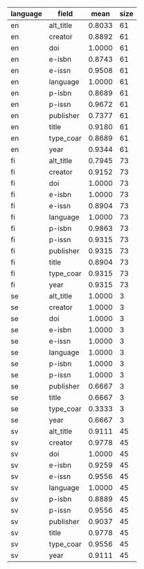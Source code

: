 | language   | field     |   mean |   size |
|------------|-----------|--------|--------|
| en         | alt_title | 0.8033 |     61 |
| en         | creator   | 0.8892 |     61 |
| en         | doi       | 1.0000 |     61 |
| en         | e-isbn    | 0.8743 |     61 |
| en         | e-issn    | 0.9508 |     61 |
| en         | language  | 1.0000 |     61 |
| en         | p-isbn    | 0.8689 |     61 |
| en         | p-issn    | 0.9672 |     61 |
| en         | publisher | 0.7377 |     61 |
| en         | title     | 0.9180 |     61 |
| en         | type_coar | 0.8689 |     61 |
| en         | year      | 0.9344 |     61 |
| fi         | alt_title | 0.7945 |     73 |
| fi         | creator   | 0.9152 |     73 |
| fi         | doi       | 1.0000 |     73 |
| fi         | e-isbn    | 1.0000 |     73 |
| fi         | e-issn    | 0.8904 |     73 |
| fi         | language  | 1.0000 |     73 |
| fi         | p-isbn    | 0.9863 |     73 |
| fi         | p-issn    | 0.9315 |     73 |
| fi         | publisher | 0.9315 |     73 |
| fi         | title     | 0.8904 |     73 |
| fi         | type_coar | 0.9315 |     73 |
| fi         | year      | 0.9315 |     73 |
| se         | alt_title | 1.0000 |      3 |
| se         | creator   | 1.0000 |      3 |
| se         | doi       | 1.0000 |      3 |
| se         | e-isbn    | 1.0000 |      3 |
| se         | e-issn    | 1.0000 |      3 |
| se         | language  | 1.0000 |      3 |
| se         | p-isbn    | 1.0000 |      3 |
| se         | p-issn    | 1.0000 |      3 |
| se         | publisher | 0.6667 |      3 |
| se         | title     | 0.6667 |      3 |
| se         | type_coar | 0.3333 |      3 |
| se         | year      | 0.6667 |      3 |
| sv         | alt_title | 0.9111 |     45 |
| sv         | creator   | 0.9778 |     45 |
| sv         | doi       | 1.0000 |     45 |
| sv         | e-isbn    | 0.9259 |     45 |
| sv         | e-issn    | 0.9556 |     45 |
| sv         | language  | 1.0000 |     45 |
| sv         | p-isbn    | 0.8889 |     45 |
| sv         | p-issn    | 0.9556 |     45 |
| sv         | publisher | 0.9037 |     45 |
| sv         | title     | 0.9778 |     45 |
| sv         | type_coar | 0.9556 |     45 |
| sv         | year      | 0.9111 |     45 |
